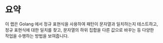 # 요약

이 랩은 Golang 에서 정규 표현식을 사용하여 패턴이 문자열과 일치하는지 테스트하고, 정규 표현식에 대한 일치를 찾고, 문자열의 하위 집합을 다른 값으로 바꾸는 등 다양한 작업을 수행하는 방법을 보여줍니다.
